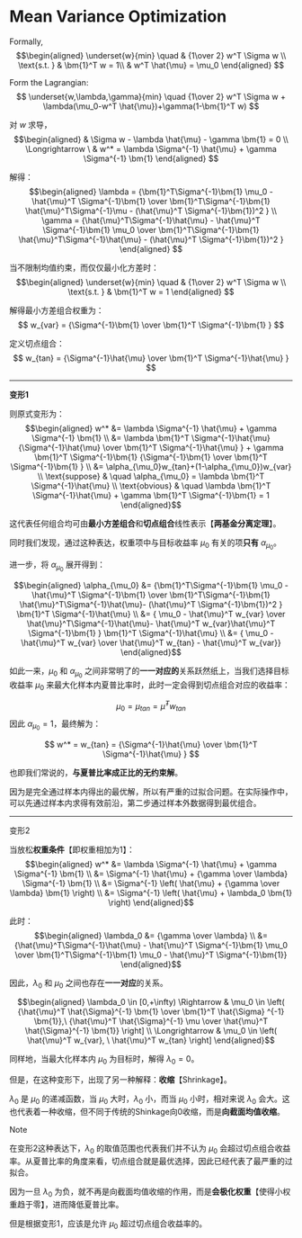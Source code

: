 # Mean Variance Optimization

Formally, 
$$\begin{aligned}
\underset{w}{min} \quad & {1\over 2} w^T \Sigma w \\
\text{s.t. } & \bm{1}^T w = 1\\
& w^T \hat{\mu} = \mu_0
\end{aligned}
$$

Form the Lagrangian:
$$
\underset{w,\lambda,\gamma}{min} \quad {1\over 2} w^T \Sigma w + \lambda(\mu_0-w^T \hat{\mu})+\gamma(1-\bm{1}^T w)
$$

对 $w$ 求导，
$$\begin{aligned}
& \Sigma w - \lambda \hat{\mu} - \gamma \bm{1} = 0 \\
\Longrightarrow \ & w^* = \lambda \Sigma^{-1} \hat{\mu} + \gamma \Sigma^{-1} \bm{1}
\end{aligned}
$$

解得：
$$\begin{aligned}
\lambda = {\bm{1}^T\Sigma^{-1}\bm{1} \mu_0 - \hat{\mu}^T \Sigma^{-1}\bm{1} \over \bm{1}^T\Sigma^{-1}\bm{1} \hat{\mu}^T\Sigma^{-1}\mu - (\hat{\mu}^T \Sigma^{-1}\bm{1})^2 } \\
\gamma = {\hat{\mu}^T\Sigma^{-1}\hat{\mu} - \hat{\mu}^T \Sigma^{-1}\bm{1} \mu_0 \over \bm{1}^T\Sigma^{-1}\bm{1} \hat{\mu}^T\Sigma^{-1}\hat{\mu} - (\hat{\mu}^T \Sigma^{-1}\bm{1})^2 }
\end{aligned}
$$

当不限制均值约束，而仅仅最小化方差时：
$$\begin{aligned}
\underset{w}{min} \quad & {1\over 2} w^T \Sigma w \\
\text{s.t. } & \bm{1}^T w = 1
\end{aligned}
$$

解得最小方差组合权重为：
$$
w_{var} = {\Sigma^{-1}\bm{1} \over \bm{1}^T \Sigma^{-1}\bm{1} }
$$

定义切点组合：
$$
w_{tan} = {\Sigma^{-1}\hat{\mu} \over \bm{1}^T \Sigma^{-1}\hat{\mu} }
$$

<hr>

<div  class = 'cpart'>

**变形1**
</div>

则原式变形为：
$$\begin{aligned}
w^* &= \lambda \Sigma^{-1} \hat{\mu} + \gamma \Sigma^{-1} \bm{1} \\ 
&= \lambda \bm{1}^T \Sigma^{-1}\hat{\mu}{\Sigma^{-1}\hat{\mu} \over \bm{1}^T \Sigma^{-1}\hat{\mu} } + \gamma \bm{1}^T \Sigma^{-1}\bm{1} {\Sigma^{-1}\bm{1} \over \bm{1}^T \Sigma^{-1}\bm{1} } \\
&= \alpha_{\mu_0}w_{tan}+(1-\alpha_{\mu_0})w_{var} \\
\text{suppose} & \quad \alpha_{\mu_0} = \lambda \bm{1}^T \Sigma^{-1}\hat{\mu} \\
\text{obvious} & \quad \lambda \bm{1}^T \Sigma^{-1}\hat{\mu} + \gamma \bm{1}^T \Sigma^{-1}\bm{1} = 1 
\end{aligned}$$

这代表任何组合均可由**最小方差组合**和**切点组合**线性表示【**两基金分离定理**】。

同时我们发现，通过这种表达，权重项中与目标收益率 $\mu_0$ 有关的项**只有** $\alpha_{\mu_0}$。

进一步，将 $\alpha_{\mu_0}$ 展开得到：

$$\begin{aligned}
\alpha_{\mu_0} &= {\bm{1}^T\Sigma^{-1}\bm{1} \mu_0 - \hat{\mu}^T \Sigma^{-1}\bm{1} \over \bm{1}^T\Sigma^{-1}\bm{1} \hat{\mu}^T\Sigma^{-1}\hat{\mu}- (\hat{\mu}^T \Sigma^{-1}\bm{1})^2 } \bm{1}^T \Sigma^{-1}\hat{\mu} \\
&= { \mu_0 - \hat{\mu}^T w_{var} \over  \hat{\mu}^T\Sigma^{-1}\hat{\mu}- \hat{\mu}^T w_{var}\hat{\mu}^T \Sigma^{-1}\bm{1} } \bm{1}^T \Sigma^{-1}\hat{\mu} \\
&= { \mu_0 - \hat{\mu}^T w_{var} \over  \hat{\mu}^T w_{tan} - \hat{\mu}^T w_{var}}
\end{aligned}$$

如此一来，$\mu_0$ 和 $\alpha_{\mu_0}$ 之间非常明了的**一一对应的**关系跃然纸上，当我们选择目标收益率 $\mu_0$ 来最大化样本内夏普比率时，此时一定会得到切点组合对应的收益率：

$$
\mu_0 = \mu_{tan} = \hat{\mu}^T w_{tan}
$$
因此 $\alpha_{\mu_0}=1$，最终解为：

$$
w^* = w_{tan} = {\Sigma^{-1}\hat{\mu} \over \bm{1}^T \Sigma^{-1}\hat{\mu} }
$$

也即我们常说的，**与夏普比率成正比的无约束解**。

因为是完全通过样本内得出的最优解，所以有严重的过拟合问题。在实际操作中，可以先通过样本内求得有效前沿，第二步通过样本外数据得到最优组合。

<hr>

<div  class = 'cpart'>

变形2
</div>

当放松**权重条件**【即权重相加为1】：
$$\begin{aligned}
w^* &=  \lambda \Sigma^{-1} \hat{\mu} + \gamma \Sigma^{-1} \bm{1} \\
&= \Sigma^{-1} \hat{\mu} + {\gamma \over \lambda} \Sigma^{-1} \bm{1} \\
&= \Sigma^{-1} \left( \hat{\mu} + {\gamma \over \lambda} \bm{1} \right) \\
&= \Sigma^{-1} \left( \hat{\mu} + \lambda_0 \bm{1} \right)
\end{aligned}$$

此时：
$$\begin{aligned}
\lambda_0 &= {\gamma \over \lambda} \\ 
&= {\hat{\mu}^T\Sigma^{-1}\hat{\mu} - \hat{\mu}^T \Sigma^{-1}\bm{1} \mu_0 \over \bm{1}^T\Sigma^{-1}\bm{1} \mu_0 - \hat{\mu}^T \Sigma^{-1}\bm{1}}
\end{aligned}$$

因此，$\lambda_0$ 和 $\mu_0$ 之间也存在**一一对应**的关系。

$$\begin{aligned}
\lambda_0 \in [0,+\infty)  \Rightarrow & \mu_0  \in \left( {\hat{\mu}^T  \hat{\Sigma}^{-1} \bm{1} \over \bm{1}^T  \hat{\Sigma} ^{-1} \bm{1}},\ {\hat{\mu}^T \hat{\Sigma}^{-1} \mu \over \hat{\mu}^T  \hat{\Sigma}^{-1} \bm{1}} \right] \\
\Longrightarrow & \mu_0 \in \left( \hat{\mu}^T w_{var}, \ \hat{\mu}^T w_{tan} \right]
\end{aligned}$$

同样地，当最大化样本内 $\mu_0$ 为目标时，解得 $\lambda_0=0$。

但是，在这种变形下，出现了另一种解释：**收缩**【Shrinkage】。

$\lambda_0$ 是 $\mu_0$ 的递减函数，当 $\mu_0$ 大时，$\lambda_0$ 小，而当 $\mu_0$ 小时，相对来说 $\lambda_0$ 会大。这也代表着一种收缩，但不同于传统的Shinkage向0收缩，而是**向截面均值收缩**。


> [!NOTE]
> 在变形2这种表达下，$\lambda_0$ 的取值范围也代表我们并不认为 $\mu_0$ 会超过切点组合收益率。从夏普比率的角度来看，切点组合就是最优选择，因此已经代表了最严重的过拟合。
>
> 因为一旦 $\lambda_0$ 为负，就不再是向截面均值收缩的作用，而是**会极化权重**【使得小权重趋于零】，进而降低夏普比率。
>
> 但是根据变形1，应该是允许 $\mu_0$ 超过切点组合收益率的。





